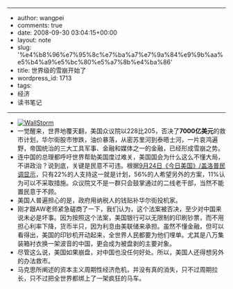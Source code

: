 - --
- author: wangpei
- comments: true
- date: 2008-09-30 03:04:15+00:00
- layout: note
- slug: '%e4%b8%96%e7%95%8c%e7%ba%a7%e7%9a%84%e9%9b%aa%e5%b4%a9%e5%bc%80%e5%a7%8b%e4%ba%86'
- title: 世界级的雪崩开始了
- wordpress_id: 1713
- tags:
- 经济
- 读书笔记
- --
- [![WallStorm](http://pic.yupoo.com/ctb.my/39821645050c/medium.jpg)](http://www.yupoo.com/photos/view?id=ff8080811caed307011cb116d7bf0aca)
- 一觉醒来，世界地覆天翻，美国众议院以228比205，否决了**7000亿美元**的救市计划，华尔街股市惨跌，油价暴落，从密苏里河到泰晤士河，一片哀鸿遍野，帝国统治的三大工具军事、金融和媒体之一的金融，已经形成雪崩之势。
- 连中国的总理都呼吁世界帮助美国度过难关，美国国会为什么这么不懂大局，不讲政治？说到底，关键是民意不可违。根据[9月24日《今日美国》/盖洛普民调显示](http://www.economist.com/world/unitedstates/displayStory.cfm?story_id=12326538&source=features_box_main)，只有22%的人支持这一就是计划，56%的人希望另外的方案，11%认为可以不采取措施。众议院又不是一群只会鼓掌通过的二线老干部，当然不能置民意于不顾。
- 美国人普遍担心的是，政府用纳税人的钱贴补华尔街投机家。
- 刚才跟AW老师紧急磋商了一下，我们认为，这个法案被否决，至少对中国来说未必是坏事。因为按照这个法案，美国银行可以无限制的印刷钞票，而不用担心利率下降，货币半只，因为利息由美联储来承担。虽然不懂金融，但可以看得出，美国的印钞机开动起来，全世界人民都要为他们埋单。尤其是八万集装箱衬衣换一架波音的中国，更会成为被盘剥的主要对象。
- 尽管这么说，美国如果崩盘，对中国也没任何好处。所以，美国人还得想另外的办法救市。
- 马克思所阐述的资本主义周期性经济危机，并没有真的消失，只不过周期拉长，只不过把全世界都绑上了一架疯狂的马车。

